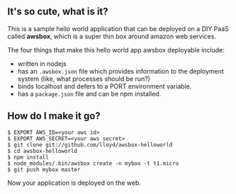## It's so cute, what is it?

This is a sample hello world application that can be deployed on a
DIY PaaS called **awsbox**, which is a super thin box around
amazon web services.

The four things that make this hello world app awsbox deployable
include:

  * written in nodejs
  * has an `.awsbox.json` file which provides information to the
    deployment system (like, what processes should be run?)
  * binds localhost and defers to a PORT environment variable.
  * has a `package.json` file and can be npm installed.

## How do I make it go?

    $ EXPORT AWS_ID=<your aws id>
    $ EXPORT AWS_SECRET=<your aws secret>
    $ git clone git://github.com/lloyd/awsbox-helloworld
    $ cd awsbox-helloworld
    $ npm install
    $ node_modules/.bin/awsbox create -n mybox -t t1.micro
    $ git push mybox master
    
Now your application is deployed on the web.
